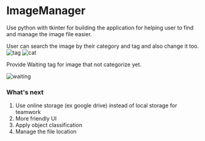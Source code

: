 # ImageManager

Use python with tkinter for building the application for helping user to find and manage the image file easier.

User can search the image by their category and tag and also change it too. 
![tag](https://user-images.githubusercontent.com/60053627/140447922-8d2be22a-a248-44ad-933c-eb634934d56c.png)
![cat](https://user-images.githubusercontent.com/60053627/140447939-ecb8d71d-08db-46cd-8943-580a005ca66c.png)

Provide Waiting tag for image that not categorize yet.


![waiting](https://user-images.githubusercontent.com/60053627/140447913-72fd8ddf-2b24-4ef2-b689-56db72ca9d88.png)



### What's next

1. Use online storage (ex google drive) instead of local storage for teamwork
2. More friendly UI
3. Apply object classification 
4. Manage the file location
